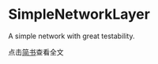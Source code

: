 # SimpleNetworkLayer
A simple network with great testability.

点击[简书](https://www.jianshu.com/p/4a33e0e24cdd)查看全文
